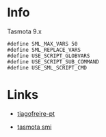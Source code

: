 # Info

Tasmota 9.x

```
#define SML_MAX_VARS 50
#define SML_REPLACE_VARS
#define USE_SCRIPT_GLOBVARS
#define USE_SCRIPT_SUB_COMMAND
#define USE_SML_SCRIPT_CMD
```

# Links

- [tiagofreire-pt](https://github.com/tiagofreire-pt/Home_Assistant_EDP_Box)

- [tasmota smi](https://tasmota.github.io/docs/Smart-Meter-Interface/)
